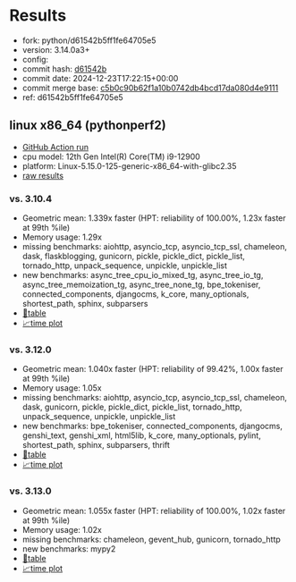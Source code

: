 # Results

- fork: python/d61542b5ff1fe64705e5
- version: 3.14.0a3+
- config: 
- commit hash: [d61542b](https://github.com/python/cpython/commit/d61542b)
- commit date: 2024-12-23T17:22:15+00:00
- commit merge base: [c5b0c90b62f1a10b0742db4bcd17da080d4e9111](https://github.com/python/cpython/commit/c5b0c90b62f1a10b0742db4bcd17da080d4e9111)
- ref: d61542b5ff1fe64705e5

## linux x86_64 (pythonperf2)

- [GitHub Action run](https://github.com/faster-cpython/benchmarking/actions/runs/12550391505)
- cpu model: 12th Gen Intel(R) Core(TM) i9-12900
- platform: Linux-5.15.0-125-generic-x86_64-with-glibc2.35
- [raw results](bm-20241223-pythonperf2-x86_64-python-d61542b5ff1fe64705e5-3.14.0a3%2B-d61542b.json)

### vs. 3.10.4

- Geometric mean: 1.339x faster (HPT: reliability of 100.00%, 1.23x faster at 99th %ile)
- Memory usage: 1.29x
- missing benchmarks: aiohttp, asyncio_tcp, asyncio_tcp_ssl, chameleon, dask, flaskblogging, gunicorn, pickle, pickle_dict, pickle_list, tornado_http, unpack_sequence, unpickle, unpickle_list
- new benchmarks: async_tree_cpu_io_mixed_tg, async_tree_io_tg, async_tree_memoization_tg, async_tree_none_tg, bpe_tokeniser, connected_components, djangocms, k_core, many_optionals, shortest_path, sphinx, subparsers
- [📄table](bm-20241223-pythonperf2-x86_64-python-d61542b5ff1fe64705e5-3.14.0a3%2B-d61542b-vs-3.10.4.md)
- [📈time plot](bm-20241223-pythonperf2-x86_64-python-d61542b5ff1fe64705e5-3.14.0a3%2B-d61542b-vs-3.10.4.svg)

### vs. 3.12.0

- Geometric mean: 1.040x faster (HPT: reliability of 99.42%, 1.00x faster at 99th %ile)
- Memory usage: 1.05x
- missing benchmarks: aiohttp, asyncio_tcp, asyncio_tcp_ssl, chameleon, dask, gunicorn, pickle, pickle_dict, pickle_list, tornado_http, unpack_sequence, unpickle, unpickle_list
- new benchmarks: bpe_tokeniser, connected_components, djangocms, genshi_text, genshi_xml, html5lib, k_core, many_optionals, pylint, shortest_path, sphinx, subparsers, thrift
- [📄table](bm-20241223-pythonperf2-x86_64-python-d61542b5ff1fe64705e5-3.14.0a3%2B-d61542b-vs-3.12.0.md)
- [📈time plot](bm-20241223-pythonperf2-x86_64-python-d61542b5ff1fe64705e5-3.14.0a3%2B-d61542b-vs-3.12.0.svg)

### vs. 3.13.0

- Geometric mean: 1.055x faster (HPT: reliability of 100.00%, 1.02x faster at 99th %ile)
- Memory usage: 1.02x
- missing benchmarks: chameleon, gevent_hub, gunicorn, tornado_http
- new benchmarks: mypy2
- [📄table](bm-20241223-pythonperf2-x86_64-python-d61542b5ff1fe64705e5-3.14.0a3%2B-d61542b-vs-3.13.0.md)
- [📈time plot](bm-20241223-pythonperf2-x86_64-python-d61542b5ff1fe64705e5-3.14.0a3%2B-d61542b-vs-3.13.0.svg)

